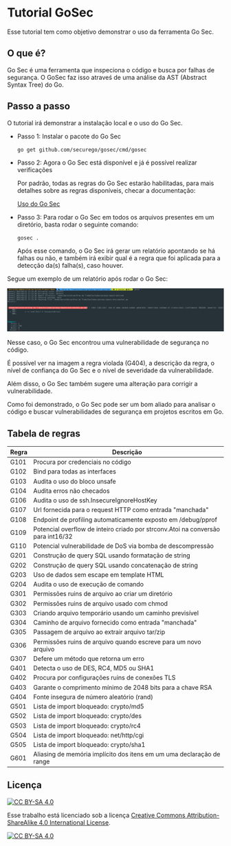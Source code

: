# Tutorial GoSec

Esse tutorial tem como objetivo demonstrar o uso da ferramenta Go Sec.

## O que é?

Go Sec é uma ferramenta que inspeciona o código e busca por falhas de segurança. O GoSec faz isso atraveś de uma análise
da AST (Abstract Syntax Tree) do Go.

## Passo a passo

O tutorial irá demonstrar a instalação local e o uso do Go Sec.

- Passo 1:
    Instalar o pacote do Go Sec
    ```
    go get github.com/securego/gosec/cmd/gosec
    ```

- Passo 2:
    Agora o Go Sec está disponível e já é possível realizar verificações

    Por padrão, todas as regras do Go Sec estarão habilitadas, para mais detalhes sobre as regras disponíveis, checar a documentação:

    [Uso do Go Sec](https://github.com/securego/gosec#usage)

- Passo 3:
    Para rodar o Go Sec em todos os arquivos presentes em um diretório, basta rodar o seguinte comando:

    ```
    gosec .
    ```

    Após esse comando, o Go Sec irá gerar um relatório apontando se há falhas ou não, e também irá exibir qual é a regra que foi aplicada para a detecção da(s) falha(s), caso houver.

Segue um exemplo de um relatório após rodar o Go Sec:

![Go Sec Report](gosecreport.png)

Nesse caso, o Go Sec encontrou uma vulnerabilidade de segurança no código.

É possível ver na imagem a regra violada (G404), a descrição da regra, o nível de confiança do Go Sec e o nível de severidade da vulnerabilidade.

Além disso, o Go Sec também sugere uma alteração para corrigir a vulnerabilidade.

Como foi demonstrado, o Go Sec pode ser um bom aliado para analisar o código e buscar vulnerabilidades de segurança em projetos escritos em Go.

## Tabela de regras

| Regra | Descrição |
| ----- | --------  |
| G101      | Procura por credenciais no código |
| G102      | Bind para todas as interfaces          |
| G103      | Audita o uso do bloco unsafe          |
| G104      | Audita erros não checados          |
| G106      | Audita o uso de ssh.InsecureIgnoreHostKey          |
| G107      | Url fornecida para o request HTTP como entrada "manchada"          |
| G108      | Endpoint de profiling automaticamente exposto em /debug/pprof          |
| G109      | Potencial overflow de inteiro criado por strconv.Atoi na conversão para int16/32          |
| G110      | Potencial vulnerabilidade de DoS via bomba de descompressão          |
| G201      | Construção de query SQL usando formatação de string          |
| G202      | Construção de query SQL usando concatenação de string          |
| G203      | Uso de dados sem escape em template HTML          |
| G204      | Audita o uso de execução de comando          |
| G301      | Permissões ruins de arquivo ao criar um diretório          |
| G302      | Permissões ruins de arquivo usado com chmod          |
| G303      | Criando arquivo temporário usando um caminho previsível          |
| G304      | Caminho de arquivo fornecido como entrada "manchada"          |
| G305      | Passagem de arquivo ao extrair arquivo tar/zip          |
| G306      | Permissões ruins de arquivo quando escreve para um novo arquivo          |
| G307      | Defere um método que retorna um erro         |
| G401      | Detecta o uso de DES, RC4, MD5 ou SHA1          |
| G402      | Procura por configurações ruins de conexões TLS          |
| G403      | Garante o comprimento mínimo de 2048 bits para a chave RSA          |
| G404      | Fonte insegura de número aleatório (rand)          |
| G501      | Lista de import bloqueado: crypto/md5         |
| G502      | Lista de import bloqueado: crypto/des          |
| G503      | Lista de import bloqueado: crypto/rc4         |
| G504      | Lista de import bloqueado: net/http/cgi         |
| G505      | Lista de import bloqueado: crypto/sha1 |
| G601      | Aliasing de memória implícito dos itens em um uma declaração de range          |


## Licença

[![CC BY-SA 4.0][cc-by-sa-shield]][cc-by-sa]

Esse trabalho está licenciado sob a licença
[Creative Commons Attribution-ShareAlike 4.0 International License][cc-by-sa].

[![CC BY-SA 4.0][cc-by-sa-image]][cc-by-sa]

[cc-by-sa]: http://creativecommons.org/licenses/by-sa/4.0/
[cc-by-sa-image]: https://licensebuttons.net/l/by-sa/4.0/88x31.png
[cc-by-sa-shield]: https://img.shields.io/badge/License-CC%20BY--SA%204.0-lightgrey.svg
    
